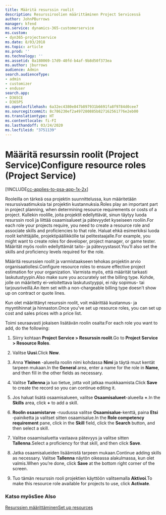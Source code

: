 ```yaml
---
title: Määritä resurssin roolit
description: Resurssiroolien määrittäminen Project Servicessä
author: JohnPBurrows
manager: kfend
ms.service: dynamics-365-customerservice
ms.custom:
- dyn365-projectservice
ms.date: 8/03/2018
ms.topic: article
ms.prod: ''
ms.technology: ''
ms.assetid: 0a180069-17d9-40fd-b4af-9b8d50f373ea
ms.author: jburrows
audience: Admin
search.audienceType:
- admin
- customizer
- enduser
search.app:
- D365CE
- D365PS
ms.openlocfilehash: 6a32ec4380e847b897931b6691fa8f9784d0cee7
ms.sourcegitcommit: 8c786230ef2a497280885b827162561776e2eb00
ms.translationtype: HT
ms.contentlocale: fi-FI
ms.lasthandoff: 03/24/2020
ms.locfileid: "3751139"
---
```

# <a name="configure-resource-roles-project-service"></a><span data-ttu-id="07ff9-103">Määritä resurssin roolit (Project Service)</span><span class="sxs-lookup"><span data-stu-id="07ff9-103">Configure resource roles (Project Service)</span></span>

[!INCLUDE[cc-applies-to-psa-app-1x-2x](../includes/cc-applies-to-psa-app-1x-2x.md)]

<span data-ttu-id="07ff9-104">Rooleilla on tärkeä osa projektin suunnittelussa, kun määritetään resurssivaatimuksia tai projektin kustannuksia.</span><span class="sxs-lookup"><span data-stu-id="07ff9-104">Roles play an important part in project planning, when determining resource requirements or costs of a project.</span></span> <span data-ttu-id="07ff9-105">Kullekin roolille, joita projektit edellyttävät, sinun täytyy luoda resurssin rooli ja liittää osaamisalueet ja pätevyydet kyseiseen rooliin.</span><span class="sxs-lookup"><span data-stu-id="07ff9-105">For each role your projects require, you need to create a resource role and associate skills and proficiencies to that role.</span></span> <span data-ttu-id="07ff9-106">Haluat ehkä esimerkiksi luoda roolit kehittäjälle, projektipäällikkölle tai pelitestaajalle.</span><span class="sxs-lookup"><span data-stu-id="07ff9-106">For example, you might want to create roles for developer, project manager, or game tester.</span></span> <span data-ttu-id="07ff9-107">Määrität myös roolin edellyttämät taito- ja pätevyystasot.</span><span class="sxs-lookup"><span data-stu-id="07ff9-107">You’ll also set the skills and proficiency levels required for the role.</span></span>  
  
 <span data-ttu-id="07ff9-108">Määritä resurssien roolit ja varmistaakseen tehokas projektin arvio organisaatiollesi.</span><span class="sxs-lookup"><span data-stu-id="07ff9-108">Configure resource roles to ensure effective project estimation for your organization.</span></span>  <span data-ttu-id="07ff9-109">Varmista myös, että määrität tarkasti laskutustyypin.</span><span class="sxs-lookup"><span data-stu-id="07ff9-109">Also make sure you accurately set the billing type.</span></span> <span data-ttu-id="07ff9-110">Kohde, jolle on määritetty ei-veloitettava laskutustyyppi, ei näy sopimus- tai tarjousriveillä.</span><span class="sxs-lookup"><span data-stu-id="07ff9-110">An item set with a non-chargeable billing type doesn’t show up on contract or quote lines.</span></span>  
  
 <span data-ttu-id="07ff9-111">Kun olet määrittänyt resurssin roolit, voit määrittää kustannus- ja myyntihinnat ja hinnaston.</span><span class="sxs-lookup"><span data-stu-id="07ff9-111">Once you’ve set up resource roles, you can set up cost and sales prices with a price list.</span></span>  
  
 <span data-ttu-id="07ff9-112">Toimi seuraavasti jokaisen lisätävän roolin osalta:</span><span class="sxs-lookup"><span data-stu-id="07ff9-112">For each role you want to add, do the following:</span></span>  
  
1.  <span data-ttu-id="07ff9-113">Siirry kohtaan **Project Service > Resurssin roolit**.</span><span class="sxs-lookup"><span data-stu-id="07ff9-113">Go to **Project Service > Resource Roles**.</span></span>  
  
2.  <span data-ttu-id="07ff9-114">Valitse **Uusi**.</span><span class="sxs-lookup"><span data-stu-id="07ff9-114">Click **New**.</span></span>  
  
3.  <span data-ttu-id="07ff9-115">Anna **Yleinen** -alueella roolin nimi kohdassa **Nimi** ja täytä muut kentät tarpeen mukaan.</span><span class="sxs-lookup"><span data-stu-id="07ff9-115">In the **General** area, enter a name for the role in **Name**, and then fill in the other fields as necessary.</span></span>  
  
4.  <span data-ttu-id="07ff9-116">Valitse **Tallenna** ja luo tietue, jotta voit jatkaa muokkaamista.</span><span class="sxs-lookup"><span data-stu-id="07ff9-116">Click **Save** to create the record so you can continue editing it.</span></span>  
  
5.  <span data-ttu-id="07ff9-117">Jos haluat lisätä osaamisalueen, valitse **Osaamisalueet**-alueella **+**.</span><span class="sxs-lookup"><span data-stu-id="07ff9-117">In the **Skills** area, click **+** to add a skill.</span></span>  
  
6.  <span data-ttu-id="07ff9-118">**Roolin osaamistarve** -ruudussa valitse **Osaamisalue**-kenttä, paina **Etsi** ‑painiketta ja valitset sitten osaamisalue.</span><span class="sxs-lookup"><span data-stu-id="07ff9-118">In the **Role competency requirement** pane, click in the **Skill** field, click the **Search** button, and then select a skill.</span></span>  
  
7.  <span data-ttu-id="07ff9-119">Valitse osaamisaluetta vastaava pätevyys ja valitse sitten **Tallenna**.</span><span class="sxs-lookup"><span data-stu-id="07ff9-119">Select a proficiency for that skill, and then click **Save**.</span></span>  
  
8.  <span data-ttu-id="07ff9-120">Jatka osaamisalueiden lisäämistä tarpeen mukaan.</span><span class="sxs-lookup"><span data-stu-id="07ff9-120">Continue adding skills as necessary.</span></span> <span data-ttu-id="07ff9-121">Valitse **Tallenna** näytön oikeassa alakulmassa, kun olet valmis.</span><span class="sxs-lookup"><span data-stu-id="07ff9-121">When you’re done, click **Save** at the bottom right corner of the screen.</span></span>  
  
9. <span data-ttu-id="07ff9-122">Tuo tämän resurssin rooli projektien käyttöön valitsemalla **Aktivoi**.</span><span class="sxs-lookup"><span data-stu-id="07ff9-122">To make this resource role available for projects to use, click **Activate**.</span></span>  
  
### <a name="see-also"></a><span data-ttu-id="07ff9-123">Katso myös</span><span class="sxs-lookup"><span data-stu-id="07ff9-123">See Also</span></span>  
 [<span data-ttu-id="07ff9-124">Resurssien määrittäminen</span><span class="sxs-lookup"><span data-stu-id="07ff9-124">Set up resources</span></span>](../project-service/set-up-resources.md)
